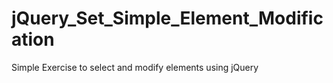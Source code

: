 # jQuery_Set_Simple_Element_Modification
Simple Exercise to select and modify elements using jQuery
